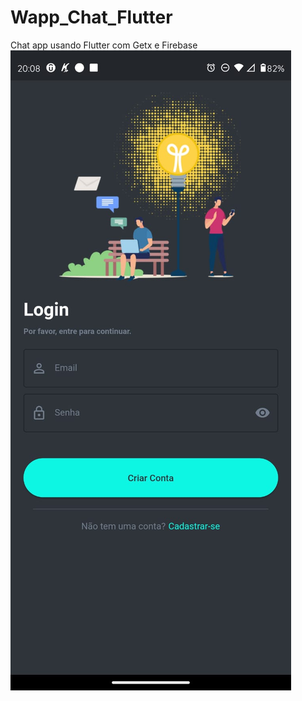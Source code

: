 # Wapp_Chat_Flutter
Chat app usando Flutter com Getx e Firebase
<img src="https://raw.githubusercontent.com/wRiqie/Wapp_Chat_Flutter/master/readmeImgs/login_screen.jpeg"/>
